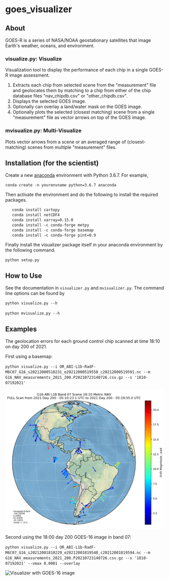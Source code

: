 # goes_visualizer

## About

GOES-R is a series of NASA/NOAA geostationary satellites that image Earth's weather, oceans, and environment.

### visualize.py: Visualize

Visualization tool to display the performance of each chip in a single GOES-R image assessment.

1. Extracts each chip from selected scene from the "measurement" file and geolocates them by matching to a chip from either of the chip database files "nav_chipdb.csv" or "other_chipdb.csv".
2. Displays the selected GOES image.
3. Optionally can overlay a land/water mask on the GOES image.
4. Optionally plots the selected (closest matching) scene from a single "measurement" file as vector arrows on top of the GOES image.

### mvisualize.py: Multi-Visualize

Plots vector arrows from a scene or an averaged range of (closest-matching) scenes from multiple "measurement" files.

## Installation (for the scientist)

Create a new [anaconda](https://uoa-eresearch.github.io/eresearch-cookbook/recipe/2014/11/20/conda/) environment with Python 3.6.7. For example,

```
conda create -n yourenvname python=3.6.7 anaconda
```

Then activate the environment and do the following to install the required packages.

```
   conda install cartopy
   conda install netCDF4
   conda install xarray=0.15.0
   conda install -c conda-forge metpy
   conda install -c conda-forge basemap
   conda install -c conda-forge pint=0.9
```

Finally install the visualizer package itself in your anaconda environment by the following command.

```
python setup.py
```

## How to Use

See the documentation in `visualizer.py` and `mvisualizer.py`. The command line options can be found by

```
python visualize.py --h

python mvisualize.py --h
```

## Examples

The geolocation errors for each ground control chip scanned at time 18:10 on day 200 of 2021.

First using a basemap:

`python visualize.py --i OR_ABI-L1b-RadF-M6C07_G16_s20212000510231_e20212000519550_c20212000519591.nc --m G16_NAV_measurements_2021_200.P20210723140726.csv.gz --s '1810-07192021' `

![Visualizer with basemap](https://github.com/cgosmeyer/goes_visualizer/blob/main/images/g16_band07_2021200_basemap.png?raw=true)

Second using the 18:00 day 200 GOES-16 image in band 07:

`python visualize.py --i OR_ABI-L1b-RadF-M6C07_G16_s20212001810229_e20212001819548_c20212001819594.nc --m G16_NAV_measurements_2021_200.P20210723140726.csv.gz --s '1810-07192021' --vmax 0.0001 --overlay`

![Visualizer with GOES-16 image](https://user-images.githubusercontent.com/5558042/139359266-7da860ad-3ade-4a48-aa45-a93b15c50ac6.png)

